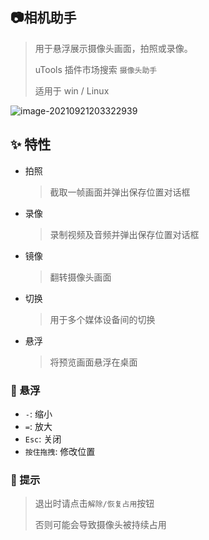 ## 📷相机助手

> 用于悬浮展示摄像头画面，拍照或录像。
> 
> uTools 插件市场搜索 `摄像头助手`
> 
> 适用于 win / Linux 

![image-20210921203322939](https://gitee.com/nmdfzf404/Image-hosting/raw/master/2021/202109212033181.png)

## ✨ 特性

- 拍照

  > 截取一帧画面并弹出保存位置对话框

- 录像

  > 录制视频及音频并弹出保存位置对话框

- 镜像

  > 翻转摄像头画面

- 切换
  
  > 用于多个媒体设备间的切换

- 悬浮

  > 将预览画面悬浮在桌面

### 🎈 悬浮

- `-`: 缩小
- `=`: 放大
- `Esc`: 关闭
- `按住拖拽`: 修改位置

### 💊 提示

> 退出时请点击`解除/恢复占用`按钮
>
> 否则可能会导致摄像头被持续占用

